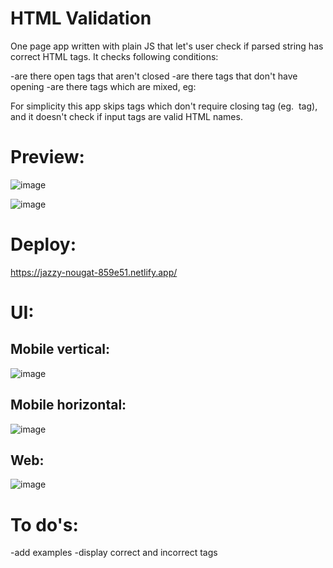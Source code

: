# HTML Validation 

One page app written with plain JS that let's user check if parsed string has correct HTML tags.
It checks following conditions:

-are there open tags that aren't closed
-are there tags that don't have opening
-are there tags which are mixed, eg: <p><strong></p></strong>

For simplicity this app skips tags which don't require closing tag (eg. <img> tag), and it doesn't check if input tags are valid HTML names.

# Preview:

![image](https://user-images.githubusercontent.com/100487510/168462213-24f94f2c-e57d-4ba7-a373-20f3ca223096.png)

![image](https://user-images.githubusercontent.com/100487510/168462224-00d825d1-60ef-4d6f-a813-2a8e7031f2ea.png)

# Deploy:

https://jazzy-nougat-859e51.netlify.app/

# UI:


## Mobile vertical:

![image](https://user-images.githubusercontent.com/100487510/168462147-550e6169-6bae-4eb5-bf57-3c68771e5c6e.png)

## Mobile horizontal:

![image](https://user-images.githubusercontent.com/100487510/168462169-81ffe889-e468-442c-aaf2-d963076a06f2.png)


## Web:

![image](https://user-images.githubusercontent.com/100487510/168462177-06dee4c6-1341-4a00-aafd-be4ce0e11297.png)


# To do's:

-add examples
-display correct and incorrect tags

